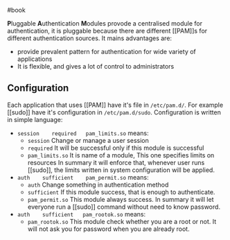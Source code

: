 #book 

**P**luggable **A**uthentication **M**odules provode a centralised module for authentication, it is pluggable because there are different [[PAM]]s for different authentication sources. It mains advantages are:
- provide prevalent pattern for authentication for wide variety of applications
- It is flexible, and gives a lot of control to administrators

## Configuration
Each application that uses [[PAM]] have it's file in `/etc/pam.d/`. For example [[sudo]] have it's configuration in `/etc/pam.d/sudo`. Configuration is written in simple language:
- `session    required   pam_limits.so` means:
  - `session` Change or manage a user session
  - `required` It will be successful only if this module is successful
  - `pam_limits.so` It is name of a module, This one specifies limits on resources
  In summary it will enforce that, whenever user runs [[sudo]], the limits written in system configuration will be applied.
- `auth    sufficient    pam_permit.so` means:
  - `auth` Change something in authentication method
  - `sufficient` If this module success, that is enough to authenticate.
  - `pam_permit.so` This module always success.
  In summary it will let everyone run a [[sudo]] command without need to know password.
- `auth    sufficient   pam_rootok.so` means:
  - `pam_rootok.so` This module check whether you are a root or not.
  It will not ask you for password when you are already root.